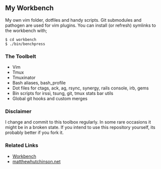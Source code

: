 ## My Workbench

My own vim folder, dotfiles and handy scripts.  Git submodules and pathogen are used for vim plugins.  You can install (or refresh) symlinks to the workbench with;

```
$ cd workbench
$ ./bin/benchpress
```

### The Toolbelt

* Vim
* Tmux
* Tmuxinator
* Bash aliases, bash_profile
* Dot files for ctags, ack, ag, rsync, synergy, rails console, irb, gems
* Bin scripts for irssi, tsung, git, tmux stats bar utils
* Global git hooks and custom merges

### Disclaimer

I change and commit to this toolbox regularly.  In some rare occasions it might be in a broken state.
If you intend to use this repository yourself, its probably better if you fork it.

### Related Links

* [Workbench](http://matthutchinson.github.com/workbench)
* [matthewhutchinson.net](http://matthewhutchinson.net)
